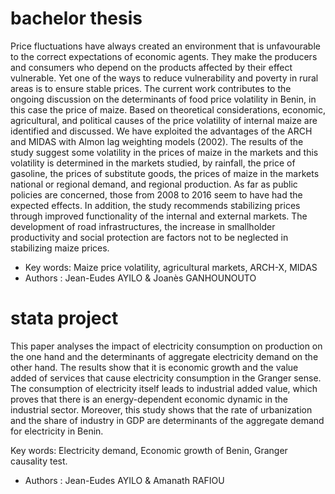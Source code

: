 # bachelor thesis
Price fluctuations have always created an environment that is unfavourable to the correct expectations of economic agents. They make the producers and consumers who depend on the products affected by their effect vulnerable. Yet one of the ways to reduce vulnerability and poverty in rural areas is to ensure stable prices. The current work contributes to the ongoing discussion on the determinants of food price volatility in Benin, in this case the price of maize. Based on theoretical considerations, economic, agricultural, and political causes of the price volatility of internal maize are identified and discussed.
We have exploited the advantages of the ARCH and MIDAS with Almon lag weighting models (2002). The results of the study suggest some volatility in the prices of maize in the markets and this volatility is determined in the markets studied, by rainfall, the price of gasoline, the prices of substitute goods, the prices of maize in the markets national or regional demand, and regional production. As far as public policies are concerned, those from 2008 to 2016 seem to have had the expected effects. In addition, the study recommends stabilizing prices through improved functionality of the internal and external markets. The development of road infrastructures, the increase in smallholder productivity and social protection are factors not to be neglected in stabilizing maize prices.

* Key words: Maize price volatility, agricultural markets, ARCH-X, MIDAS
* Authors : Jean-Eudes AYILO & Joanès GANHOUNOUTO

# stata project 
This paper analyses the impact of electricity consumption on production on the one hand and the determinants of aggregate electricity demand on the other hand. The results show that it is economic growth and the value added of services that cause electricity consumption in the Granger sense. The consumption of electricity itself leads to industrial added value, which proves that there is an energy-dependent economic dynamic in the industrial sector. Moreover, this study shows that the rate of urbanization and the share of industry in GDP are determinants of the aggregate demand for electricity in Benin.

Key words: Electricity demand, Economic growth of Benin, Granger causality test.
* Authors : Jean-Eudes AYILO & Amanath RAFIOU


